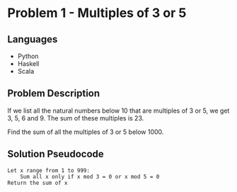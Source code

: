 # Problem 1 - Multiples of 3 or 5

## Languages
- Python
- Haskell
- Scala

## Problem Description
If we list all the natural numbers below 10 that are multiples of 3 or 5, we get 3, 5, 6 and 9. The sum of these multiples is 23.

Find the sum of all the multiples of 3 or 5 below 1000.

## Solution Pseudocode

```
Let x range from 1 to 999:
    Sum all x only if x mod 3 = 0 or x mod 5 = 0
Return the sum of x
```
